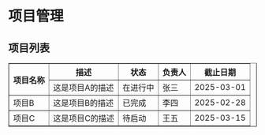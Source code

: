 # 项目管理## 项目列表<table border="1">  <tr>    <th rowspan="2">项目名称</th>    <th>描述</th>    <th>状态</th>    <th>负责人</th>    <th>截止日期</th>  </tr>  <tr>    <td>这是项目A的描述</td>    <td>在进行中</td>    <td>张三</td>    <td>2025-03-01</td>  </tr>  <tr>    <td>项目B</td>    <td>这是项目B的描述</td>    <td>已完成</td>    <td>李四</td>    <td>2025-02-28</td>  </tr>  <tr>    <td>项目C</td>    <td>这是项目C的描述</td>    <td>待启动</td>    <td>王五</td>    <td>2025-03-15</td>  </tr></table>